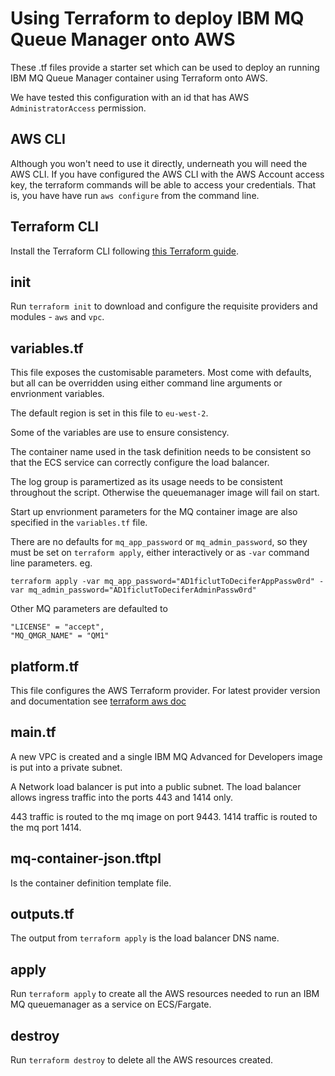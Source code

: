 # Using Terraform to deploy IBM MQ Queue Manager onto AWS
These .tf files provide a starter set which
can be used to deploy an running IBM MQ Queue Manager
container using Terraform onto AWS.

We have tested this configuration with an id that has AWS `AdministratorAccess` permission.

## AWS CLI
Although you won't need to use it directly, underneath you will need the AWS CLI. If you have configured the AWS CLI with the AWS Account access key, the terraform commands will be able to access your credentials. That is, you have have run `aws configure` from the command line.

## Terraform CLI
Install the Terraform CLI following [this Terraform guide](https://developer.hashicorp.com/terraform/downloads).

## init
Run `terraform init` to download and configure the requisite providers and modules - `aws` and `vpc`.


## variables.tf
This file exposes the customisable parameters. Most come with defaults, but all can be overridden using either command line arguments or envrionment variables. 

The default region is set in this file to `eu-west-2`.

Some of the variables are use to ensure consistency.

The container name used in the task definition 
needs to be consistent so that the
ECS service can correctly configure the load balancer.

The log group is paramertized as its usage needs to
be consistent throughout the script. Otherwise the
queuemanager image will fail on start.

Start up envrionment parameters for the MQ container image are also specified in the `variables.tf` file.

There are no defaults for `mq_app_password` or `mq_admin_password`, so they must be set on `terraform apply`, either interactively or as `-var` command line parameters. eg.

````
terraform apply -var mq_app_password="AD1ficlutToDeciferAppPassw0rd" -var mq_admin_password="AD1ficlutToDeciferAdminPassw0rd"
````

Other MQ parameters are defaulted to 
````
"LICENSE" = "accept",
"MQ_QMGR_NAME" = "QM1"
````

## platform.tf
This file configures the AWS Terraform provider. For latest
provider version and documentation see [terraform aws doc](https://registry.terraform.io/providers/hashicorp/aws/latest/docs)

## main.tf
A new VPC is created and a single IBM MQ Advanced for Developers image is put into a private subnet. 

A Network load balancer is put into a public subnet. The load balancer allows ingress traffic into the ports 443 and 1414 only.

443 traffic is routed to the mq image on port 9443. 1414 traffic is routed to the mq port 1414. 

## mq-container-json.tftpl
Is the container definition template file. 

## outputs.tf
The output from `terraform apply` is the load balancer DNS name.

## apply
Run `terraform apply` to create all the AWS resources needed to run an IBM MQ queuemanager as a service on ECS/Fargate.

## destroy
Run `terraform destroy` to delete all the AWS resources created.
